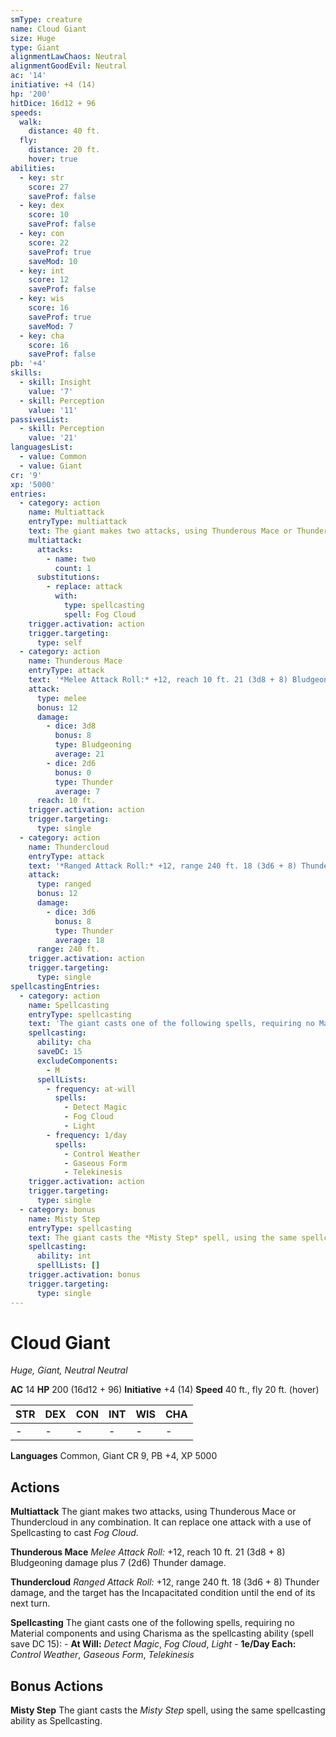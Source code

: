 ```yaml
---
smType: creature
name: Cloud Giant
size: Huge
type: Giant
alignmentLawChaos: Neutral
alignmentGoodEvil: Neutral
ac: '14'
initiative: +4 (14)
hp: '200'
hitDice: 16d12 + 96
speeds:
  walk:
    distance: 40 ft.
  fly:
    distance: 20 ft.
    hover: true
abilities:
  - key: str
    score: 27
    saveProf: false
  - key: dex
    score: 10
    saveProf: false
  - key: con
    score: 22
    saveProf: true
    saveMod: 10
  - key: int
    score: 12
    saveProf: false
  - key: wis
    score: 16
    saveProf: true
    saveMod: 7
  - key: cha
    score: 16
    saveProf: false
pb: '+4'
skills:
  - skill: Insight
    value: '7'
  - skill: Perception
    value: '11'
passivesList:
  - skill: Perception
    value: '21'
languagesList:
  - value: Common
  - value: Giant
cr: '9'
xp: '5000'
entries:
  - category: action
    name: Multiattack
    entryType: multiattack
    text: The giant makes two attacks, using Thunderous Mace or Thundercloud in any combination. It can replace one attack with a use of Spellcasting to cast *Fog Cloud*.
    multiattack:
      attacks:
        - name: two
          count: 1
      substitutions:
        - replace: attack
          with:
            type: spellcasting
            spell: Fog Cloud
    trigger.activation: action
    trigger.targeting:
      type: self
  - category: action
    name: Thunderous Mace
    entryType: attack
    text: '*Melee Attack Roll:* +12, reach 10 ft. 21 (3d8 + 8) Bludgeoning damage plus 7 (2d6) Thunder damage.'
    attack:
      type: melee
      bonus: 12
      damage:
        - dice: 3d8
          bonus: 8
          type: Bludgeoning
          average: 21
        - dice: 2d6
          bonus: 0
          type: Thunder
          average: 7
      reach: 10 ft.
    trigger.activation: action
    trigger.targeting:
      type: single
  - category: action
    name: Thundercloud
    entryType: attack
    text: '*Ranged Attack Roll:* +12, range 240 ft. 18 (3d6 + 8) Thunder damage, and the target has the Incapacitated condition until the end of its next turn.'
    attack:
      type: ranged
      bonus: 12
      damage:
        - dice: 3d6
          bonus: 8
          type: Thunder
          average: 18
      range: 240 ft.
    trigger.activation: action
    trigger.targeting:
      type: single
spellcastingEntries:
  - category: action
    name: Spellcasting
    entryType: spellcasting
    text: 'The giant casts one of the following spells, requiring no Material components and using Charisma as the spellcasting ability (spell save DC 15): - **At Will:** *Detect Magic*, *Fog Cloud*, *Light* - **1e/Day Each:** *Control Weather*, *Gaseous Form*, *Telekinesis*'
    spellcasting:
      ability: cha
      saveDC: 15
      excludeComponents:
        - M
      spellLists:
        - frequency: at-will
          spells:
            - Detect Magic
            - Fog Cloud
            - Light
        - frequency: 1/day
          spells:
            - Control Weather
            - Gaseous Form
            - Telekinesis
    trigger.activation: action
    trigger.targeting:
      type: single
  - category: bonus
    name: Misty Step
    entryType: spellcasting
    text: The giant casts the *Misty Step* spell, using the same spellcasting ability as Spellcasting.
    spellcasting:
      ability: int
      spellLists: []
    trigger.activation: bonus
    trigger.targeting:
      type: single
---
```


# Cloud Giant
*Huge, Giant, Neutral Neutral*

**AC** 14
**HP** 200 (16d12 + 96)
**Initiative** +4 (14)
**Speed** 40 ft., fly 20 ft. (hover)

| STR | DEX | CON | INT | WIS | CHA |
| --- | --- | --- | --- | --- | --- |
| - | - | - | - | - | - |

**Languages** Common, Giant
CR 9, PB +4, XP 5000

## Actions

**Multiattack**
The giant makes two attacks, using Thunderous Mace or Thundercloud in any combination. It can replace one attack with a use of Spellcasting to cast *Fog Cloud*.

**Thunderous Mace**
*Melee Attack Roll:* +12, reach 10 ft. 21 (3d8 + 8) Bludgeoning damage plus 7 (2d6) Thunder damage.

**Thundercloud**
*Ranged Attack Roll:* +12, range 240 ft. 18 (3d6 + 8) Thunder damage, and the target has the Incapacitated condition until the end of its next turn.

**Spellcasting**
The giant casts one of the following spells, requiring no Material components and using Charisma as the spellcasting ability (spell save DC 15): - **At Will:** *Detect Magic*, *Fog Cloud*, *Light* - **1e/Day Each:** *Control Weather*, *Gaseous Form*, *Telekinesis*

## Bonus Actions

**Misty Step**
The giant casts the *Misty Step* spell, using the same spellcasting ability as Spellcasting.
